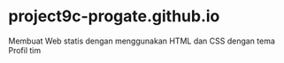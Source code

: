 # project9c-progate.github.io
Membuat Web statis dengan menggunakan HTML dan CSS dengan tema Profil tim
